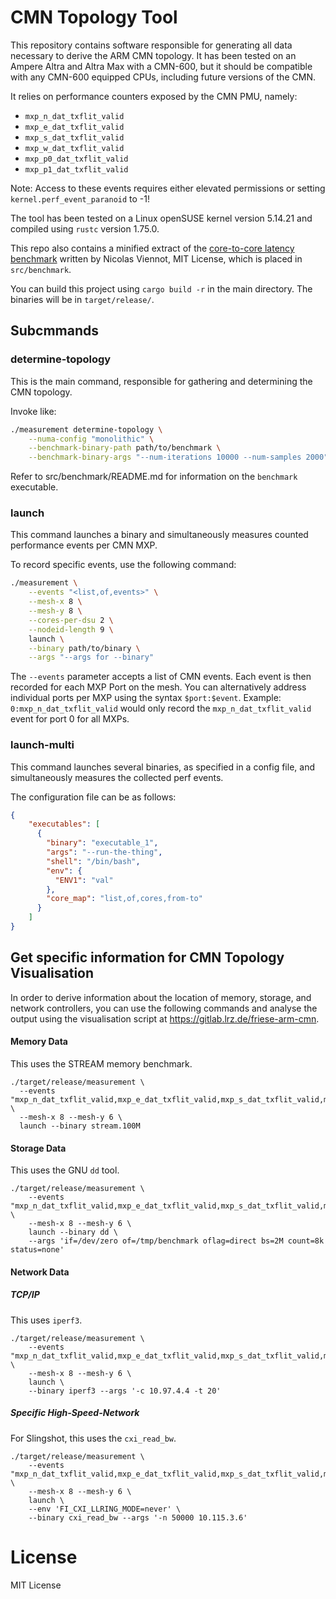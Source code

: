 # CMN Topology Tool

This repository contains software responsible for generating all data necessary to derive the ARM CMN topology. 
It has been tested on an Ampere Altra and Altra Max with a CMN-600, but it should be compatible with any CMN-600 equipped CPUs, including future versions of the CMN.

It relies on performance counters exposed by the CMN PMU, namely:
- `mxp_n_dat_txflit_valid`
- `mxp_e_dat_txflit_valid`
- `mxp_s_dat_txflit_valid`
- `mxp_w_dat_txflit_valid`
- `mxp_p0_dat_txflit_valid`
- `mxp_p1_dat_txflit_valid`

Note: Access to these events requires either elevated permissions or setting `kernel.perf_event_paranoid` to -1!

The tool has been tested on a Linux openSUSE kernel version 5.14.21 and compiled using `rustc` version 1.75.0.

This repo also contains a minified extract of the [core-to-core latency benchmark](https://github.com/nviennot/core-to-core-latency) written by Nicolas Viennot, MIT License, 
which is placed in `src/benchmark`.

You can build this project using `cargo build -r` in the main directory. The binaries will be in `target/release/`.

## Subcmmands

### determine-topology

This is the main command, responsible for gathering and determining the CMN topology.

Invoke like:

```sh
./measurement determine-topology \
    --numa-config "monolithic" \
    --benchmark-binary-path path/to/benchmark \
    --benchmark-binary-args "--num-iterations 10000 --num-samples 2000" 
```

Refer to src/benchmark/README.md for information on the `benchmark` executable.

### launch

This command launches a binary and simultaneously measures counted performance events per CMN MXP.

To record specific events, use the following command:

```bash
./measurement \
    --events "<list,of,events>" \
    --mesh-x 8 \
    --mesh-y 8 \
    --cores-per-dsu 2 \
    --nodeid-length 9 \
    launch \
    --binary path/to/binary \
    --args "--args for --binary"
```

The `--events` parameter accepts a list of CMN events. Each event is then recorded for each MXP Port on the mesh. 
You can alternatively address individual ports per MXP using the syntax `$port:$event`. 
Example: `0:mxp_n_dat_txflit_valid` would only record the `mxp_n_dat_txflit_valid` event for port 0 for all MXPs. 

### launch-multi

This command launches several binaries, as specified in a config file, and simultaneously measures the collected perf events.

The configuration file can be as follows: 
```json
{
    "executables": [
      {
        "binary": "executable_1",
        "args": "--run-the-thing",
        "shell": "/bin/bash",
        "env": {
          "ENV1": "val"
        },
        "core_map": "list,of,cores,from-to"
      }
    ]
}
```

## Get specific information for CMN Topology Visualisation

In order to derive information about the location of memory, storage, and network controllers, you can use the following commands
and analyse the output using the visualisation script at https://gitlab.lrz.de/friese-arm-cmn.

#### Memory Data

This uses the STREAM memory benchmark.

```shell
./target/release/measurement \
  --events "mxp_n_dat_txflit_valid,mxp_e_dat_txflit_valid,mxp_s_dat_txflit_valid,mxp_w_dat_txflit_valid,mxp_p0_dat_txflit_valid,mxp_p1_dat_txflit_valid,01:rnid_txdat_flits,01:rnid_rxdat_flits" \
  --mesh-x 8 --mesh-y 6 \
  launch --binary stream.100M
```

#### Storage Data

This uses the GNU `dd` tool.

```shell
./target/release/measurement \
    --events "mxp_n_dat_txflit_valid,mxp_e_dat_txflit_valid,mxp_s_dat_txflit_valid,mxp_w_dat_txflit_valid,mxp_p0_dat_txflit_valid,mxp_p1_dat_txflit_valid,01:rnid_txdat_flits,01:rnid_rxdat_flits" \
    --mesh-x 8 --mesh-y 6 \
    launch --binary dd \
    --args 'if=/dev/zero of=/tmp/benchmark oflag=direct bs=2M count=8k status=none'
```
#### Network Data

##### TCP/IP

This uses `iperf3`.

```shell
./target/release/measurement \
    --events "mxp_n_dat_txflit_valid,mxp_e_dat_txflit_valid,mxp_s_dat_txflit_valid,mxp_w_dat_txflit_valid,mxp_p0_dat_txflit_valid,mxp_p1_dat_txflit_valid,01:rnid_txdat_flits,01:rnid_rxdat_flits" \
    --mesh-x 8 --mesh-y 6 \
    launch \
    --binary iperf3 --args '-c 10.97.4.4 -t 20'
```

##### Specific High-Speed-Network

For Slingshot, this uses the `cxi_read_bw`.

```shell
./target/release/measurement \
    --events "mxp_n_dat_txflit_valid,mxp_e_dat_txflit_valid,mxp_s_dat_txflit_valid,mxp_w_dat_txflit_valid,mxp_p0_dat_txflit_valid,mxp_p1_dat_txflit_valid,01:rnid_txdat_flits,01:rnid_rxdat_flits" \
    --mesh-x 8 --mesh-y 6 \
    launch \
    --env 'FI_CXI_LLRING_MODE=never' \
    --binary cxi_read_bw --args '-n 50000 10.115.3.6'
```

# License

MIT License